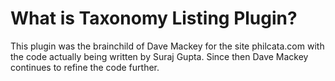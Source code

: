 # What is Taxonomy Listing Plugin?
This plugin was the brainchild of Dave Mackey for the site philcata.com with the code actually being written by Suraj Gupta. Since then Dave Mackey continues to refine the code further.